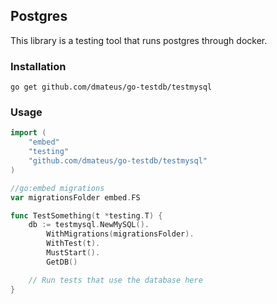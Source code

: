 ## Postgres

This library is a testing tool that runs postgres through docker.

### Installation
```shell
go get github.com/dmateus/go-testdb/testmysql
```

### Usage
```go
import (
    "embed"
    "testing"
    "github.com/dmateus/go-testdb/testmysql"
)

//go:embed migrations
var migrationsFolder embed.FS

func TestSomething(t *testing.T) {
    db := testmysql.NewMySQL().
        WithMigrations(migrationsFolder).
        WithTest(t).
        MustStart().
        GetDB()

    // Run tests that use the database here
}
```
